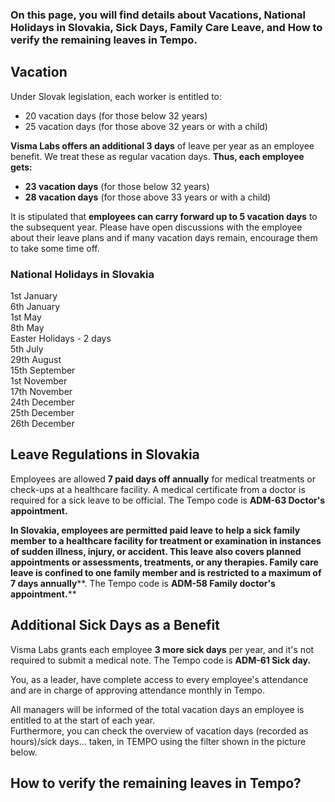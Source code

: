 ### **On this page, you will find details about Vacations, National Holidays in Slovakia, Sick Days, Family Care Leave, and How to verify the remaining leaves in Tempo.**

## **Vacation**

Under Slovak legislation, each worker is entitled to:

-   20 vacation days (for those below 32 years)
-   25 vacation days (for those above 32 years or with a child)

**Visma Labs offers an additional 3 days** of leave per year as an employee benefit. We treat these as regular vacation days. **Thus, each employee gets:**

-   **23 vacation days** (for those below 32 years)
-   **28 vacation days** (for those above 33 years or with a child)

It is stipulated that **employees can carry forward up to 5 vacation days** to the subsequent year. Please have open discussions with the employee about their leave plans and if many vacation days remain, encourage them to take some time off.

### **National Holidays in Slovakia**

1st January  
6th January  
1st May  
8th May  
Easter Holidays - 2 days  
5th July  
29th August  
15th September  
1st November  
17th November  
24th December  
25th December  
26th December

## **Leave Regulations in Slovakia**

Employees are allowed **7 paid days off annually** for medical treatments or check-ups at a healthcare facility. A medical certificate from a doctor is required for a sick leave to be official. The Tempo code is **ADM-63 Doctor's appointment.**

**In Slovakia, employees are permitted paid leave to help a sick** **family member** **to a healthcare facility for treatment or examination in instances of sudden illness, injury, or accident. This leave also covers planned appointments or assessments, treatments, or any therapies. Family care leave is confined to one family member and is restricted to a maximum of** **7 days annually****. The Tempo code is **ADM-58 Family doctor's appointment.****

## **Additional Sick Days as a Benefit**

Visma Labs grants each employee **3 more sick days** per year, and it's not required to submit a medical note. The Tempo code is **ADM-61 Sick day.**

You, as a leader, have complete access to every employee's attendance and are in charge of approving attendance monthly in Tempo.

All managers will be informed of the total vacation days an employee is entitled to at the start of each year.  
Furthermore, you can check the overview of vacation days (recorded as hours)/sick days... taken, in TEMPO using the filter shown in the picture below.

## **How to verify the remaining leaves in Tempo?**